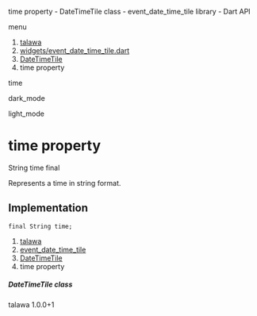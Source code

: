 




time property - DateTimeTile class - event\_date\_time\_tile library - Dart API







menu

1. [talawa](../../index.html)
2. [widgets/event\_date\_time\_tile.dart](../../widgets_event_date_time_tile/widgets_event_date_time_tile-library.html)
3. [DateTimeTile](../../widgets_event_date_time_tile/DateTimeTile-class.html)
4. time property

time


dark\_mode

light\_mode




# time property


String
time
final

Represents a time in string format.


## Implementation

```
final String time;
```

 


1. [talawa](../../index.html)
2. [event\_date\_time\_tile](../../widgets_event_date_time_tile/widgets_event_date_time_tile-library.html)
3. [DateTimeTile](../../widgets_event_date_time_tile/DateTimeTile-class.html)
4. time property

##### DateTimeTile class





talawa
1.0.0+1






